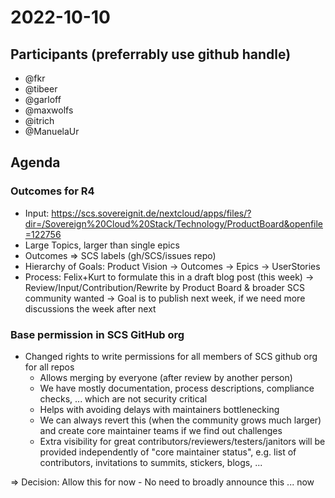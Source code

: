 # 2022-10-10
## Participants (preferrably use github handle)
* @fkr
* @tibeer
* @garloff
* @maxwolfs
* @itrich
* @ManuelaUr

## Agenda

### Outcomes for R4
* Input: https://scs.sovereignit.de/nextcloud/apps/files/?dir=/Sovereign%20Cloud%20Stack/Technology/ProductBoard&openfile=122756
* Large Topics, larger than single epics
* Outcomes => SCS labels (gh/SCS/issues repo)
* Hierarchy of Goals: Product Vision -> Outcomes -> Epics -> UserStories
* Process: Felix+Kurt to formulate this in a draft blog post (this week)
  -> Review/Input/Contribution/Rewrite by Product Board & broader SCS community wanted
  -> Goal is to publish next week, if we need more discussions the week after next

### Base permission in SCS GitHub org
* Changed rights to write permissions for all members of SCS github org for all repos
  - Allows merging by everyone (after review by another person)
  - We have mostly documentation, process descriptions, compliance checks, ... which are not security critical
  - Helps with avoiding delays with maintainers bottlenecking
  - We can always revert this (when the community grows much larger) and create core maintainer teams if we find out challenges
  - Extra visibility for great contributors/reviewers/testers/janitors will be provided independently of "core maintainer status", e.g. list of contributors, invitations to summits, stickers, blogs, ...

=> Decision: Allow this for now - No need to broadly announce this ... now

